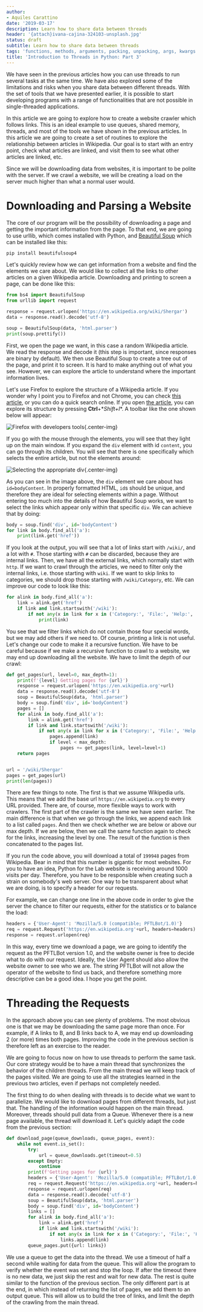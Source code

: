 ```yaml
---
author:
- Aquiles Carattino
date: '2019-03-17'
description: Learn how to share data between threads
header: '{attach}ivana-cajina-324103-unsplash.jpg'
status: draft
subtitle: Learn how to share data between threads
tags: 'functions, methods, arguments, packing, unpacking, args, kwargs'
title: 'Introduction to Threads in Python: Part 3'
---
```


We have seen in the previous articles how you can use threads to run
several tasks at the same time. We have also explored some of the
limitations and risks when you share data between different threads.
With the set of tools that we have presented earlier, it is possible to
start developing programs with a range of functionalities that are not
possible in single-threaded applications.

In this article we are going to explore how to create a website crawler
which follows links. This is an ideal example to use queues, shared
memory, threads, and most of the tools we have shown in the previous
articles. In this article we are going to create a set of routines to
explore the relationship between articles in Wikipedia. Our goal is to
start with an entry point, check what articles are linked, and visit
them to see what other articles are linked, etc.

<div class="admonition warning">

Since we will be downloading data from websites, it is important to be
polite with the server. If we crawl a website, we will be creating a
load on the server much higher than what a normal user would.

</div>

Downloading and Parsing a Website
=================================

The core of our program will be the possibility of downloading a page
and getting the important information from the page. To that end, we are
going to use urllib, which comes installed with Python, and [Beautiful
Soup](https://www.crummy.com/software/BeautifulSoup/bs4/doc/) which can
be installed like this:

```bash
pip install beautifulsoup4
```

Let's quickly review how we can get information from a website and find
the elements we care about. We would like to collect all the links to
other articles on a given Wikipedia article. Downloading and printing to
screen a page, can be done like this:

```python
from bs4 import BeautifulSoup
from urllib import request

response = request.urlopen('https://en.wikipedia.org/wiki/Shergar')
data = response.read().decode('utf-8')

soup = BeautifulSoup(data, 'html.parser')
print(soup.prettify())
```

First, we open the page we want, in this case a random Wikipedia
article. We read the response and decode it (this step is important,
since responses are binary by default). We then use Beautiful Soup to
create a tree out of the page, and print it to screen. It is hard to
make anything out of what you see. However, we can explore the article
to understand where the important information lives.

Let's use Firefox to explore the structure of a Wikipedia article. If
you wonder why I point you to Firefox and not Chrome, you can check
[this
article](https://www.fastcompany.com/90174010/bye-chrome-why-im-switching-to-firefox-and-you-should-too),
or you can do a quick search online. If you open [the
article](https://en.wikipedia.org/wiki/Shergar), you can explore its
structure by pressing **Ctrl**+\**Shift+I*\*. A toolbar like the one
shown below will appear:

![Firefox with developers tools](/images/35_images/01_firefox.png){.center-img}

If you go with the mouse through the elements, you will see that they
light up on the main window. If you expand the `div` element with id
`content`, you can go through its children. You will see that there is
one specifically which selects the entire article, but not the elements
around:

![Selecting the appropriate div](/images/35_images/02_firefox.png){.center-img}

As you can see in the image above, the `div` element we care about has
`id=bodyContent`. In properly formatted HTML, `id`s should be unique,
and therefore they are ideal for selecting elements within a page.
Without entering too much into the details of how Beautiful Soup works,
we want to select the links which appear only within that specific
`div`. We can achieve that by doing:

```python
body = soup.find('div', id='bodyContent')
for link in body.find_all('a'):
    print(link.get('href'))
```

If you look at the output, you will see that a lot of links start with
`/wiki/`, and a lot with `#`. Those starting with `#` can be discarded,
because they are internal links. Then, we have all the external links,
which normally start with `http`. If we want to crawl through the
articles, we need to filter only the internal links, i.e. those starting
with `wiki`. If we want to skip links to categories, we should drop
those starting with `/wiki/Category`, etc. We can improve our code to
look like this:

```python
for alink in body.find_all('a'):
    link = alink.get('href')
    if link and link.startswith('/wiki'):
        if not any(x in link for x in ('Category:', 'File:', 'Help:', 'Special:')):
            print(link)
```

You see that we filter links which do not contain those four special
words, but we may add others if we need to. Of course, printing a link
is not useful. Let's change our code to make it a recursive function. We
have to be careful because if we make a recursive function to crawl to a
website, we may end up downloading all the website. We have to limit the
depth of our crawl:

```python
def get_pages(url, level=0, max_depth=1):
    print(f'{level} Getting pages for {url}')
    response = request.urlopen('https://en.wikipedia.org'+url)
    data = response.read().decode('utf-8')
    soup = BeautifulSoup(data, 'html.parser')
    body = soup.find('div', id='bodyContent')
    pages = []
    for alink in body.find_all('a'):
        link = alink.get('href')
        if link and link.startswith('/wiki'):
            if not any(x in link for x in ('Category:', 'File:', 'Help:', 'Special:')):
                pages.append(link)
                if level < max_depth:
                    pages += get_pages(link, level=level+1)
    return pages


url = '/wiki/Shergar'
pages = get_pages(url)
print(len(pages))
```

There are few things to note. The first is that we assume Wikipedia
urls. This means that we add the base url `https://en.wikipedia.org` to
every URL provided. There are, of course, more flexible ways to work
with crawlers. The first part of the crawler is the same we have seen
earlier. The main difference is that when we go through the links, we
append each link to a list called `pages`. And then we check whether we
are below or above our max depth. If we are below, then we call the same
function again to check for the links, increasing the level by one. The
result of the function is then concatenated to the pages list.

If you run the code above, you will download a total of `199948` pages
from Wikipedia. Bear in mind that this number is gigantic for most
websites. For you to have an idea, Python for the Lab website is
receiving around 1000 visits per day. Therefore, you have to be
responsible when creating such a strain on somebody's web server. One
way to be transparent about what we are doing, is to specify a header
for our requests.

For example, we can change one line in the above code in order to give
the server the chance to filter our requests, either for the statistics
or to balance the load:

```python
headers = {'User-Agent': 'Mozilla/5.0 (compatible; PFTLBot/1.0)'}
req = request.Request('https://en.wikipedia.org'+url, headers=headers)
response = request.urlopen(req)
```

In this way, every time we download a page, we are going to identify the
request as the PFTLBot version 1.0, and the website owner is free to
decide what to do with our request. Ideally, the User Agent should also
allow the website owner to see who we are. The string PFTLBot will not
allow the operator of the website to find us back, and therefore
something more descriptive can be a good idea. I hope you get the point.

Threading the Requests
======================

In the approach above you can see plenty of problems. The most obvious
one is that we may be downloading the same page more than once. For
example, if A links to B, and B links back to A, we may end up
downloading 2 (or more) times both pages. Improving the code in the
previous section is therefore left as an exercise to the reader.

We are going to focus now on how to use threads to perform the same
task. Our core strategy would be to have a main thread that synchronizes
the behavior of the children threads. From the main thread we will keep
track of the pages visited. We are going to use all the strategies
learned in the previous two articles, even if perhaps not completely
needed.

The first thing to do when dealing with threads is to decide what we
want to parallelize. We would like to download pages from different
threads, but just that. The handling of the information would happen on
the main thread. Moreover, threads should pull data from a Queue.
Whenever there is a new page available, the thread will download it.
Let's quickly adapt the code from the previous section:

```python
def download_page(queue_downloads, queue_pages, event):
    while not event.is_set():
        try:
            url = queue_downloads.get(timeout=0.5)
        except Empty:
            continue
        print(f'Getting pages for {url}')
        headers = {'User-Agent': 'Mozilla/5.0 (compatible; PFTLBot/1.0)'}
        req = request.Request('https://en.wikipedia.org'+url, headers=headers)
        response = request.urlopen(req)
        data = response.read().decode('utf-8')
        soup = BeautifulSoup(data, 'html.parser')   
        body = soup.find('div', id='bodyContent')
        links = []
        for alink in body.find_all('a'):
            link = alink.get('href')
            if link and link.startswith('/wiki'):
                if not any(x in link for x in ('Category:', 'File:', 'Help:', 'Special:')):
                    links.append(link)
        queue_pages.put({url: links})
```

We use a queue to get the data into the thread. We use a timeout of half
a second while waiting for data from the queue. This will allow the
program to verify whether the event was set and stop the loop. If after
the timeout there is no new data, we just skip the rest and wait for new
data. The rest is quite similar to the function of the previous section.
The only different part is at the end, in which instead of returning the
list of pages, we add them to an output queue. This will allow us to
build the tree of links, and limit the depth of the crawling from the
main thread.
